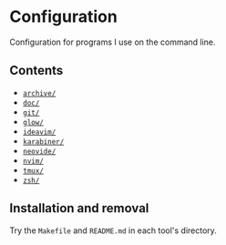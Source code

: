 # Configuration

Configuration for programs I use on the command line.

## Contents

- [`archive/`](./archive/README.md)
- [`doc/`](./doc/README.md)
- [`git/`](./git/README.md)
- [`glow/`](./glow/README.md)
- [`ideavim/`](./ideavim/README.md)
- [`karabiner/`](./karabiner/README.md)
- [`neovide/`](./neovide/README.md)
- [`nvim/`](./nvim/README.md)
- [`tmux/`](./tmux/README.md)
- [`zsh/`](./zsh/README.md)

## Installation and removal

Try the `Makefile` and `README.md` in each tool's directory.
